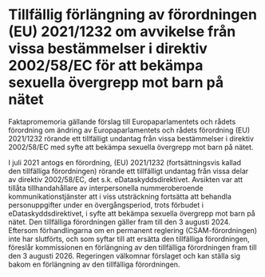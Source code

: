 # Tillfällig förlängning av förordningen (EU) 2021/1232 om avvikelse från vissa bestämmelser i direktiv 2002/58/EC för att bekämpa sexuella övergrepp mot barn på nätet

Faktapromemoria gällande förslag till Europaparlamentets och rådets förordning om ändring av Europaparlamentets och rådets förordning (EU) 2021/1232 rörande ett tillfälligt undantag från vissa bestämmelser i direktiv 2002/58/EC med syfte att bekämpa sexuella övergrepp mot barn på nätet.

I juli 2021 antogs en förordning, (EU) 2021/1232 (fortsättningsvis kallad den tillfälliga förordningen) rörande ett tillfälligt undantag från vissa delar av direktiv 2002/58/EC, det s.k. eDataskyddsdirektivet. Avsikten var att tillåta tillhandahållare av interpersonella nummeroberoende kommunikationstjänster att i viss utsträckning fortsätta att behandla personuppgifter under en övergångsperiod, trots förbudet i eDataskyddsdirektivet, i syfte att bekämpa sexuella övergrepp mot barn på nätet. Den tillfälliga förordningen gäller fram till den 3 augusti 2024\. Eftersom förhandlingarna om en permanent reglering (CSAM\-förordningen) inte har slutförts, och som syftar till att ersätta den tillfälliga förordningen, föreslår kommissionen en förlängning av den tillfälliga förordningen fram till den 3 augusti 2026\. Regeringen välkomnar förslaget och kan ställa sig bakom en förlängning av den tillfälliga förordningen.
